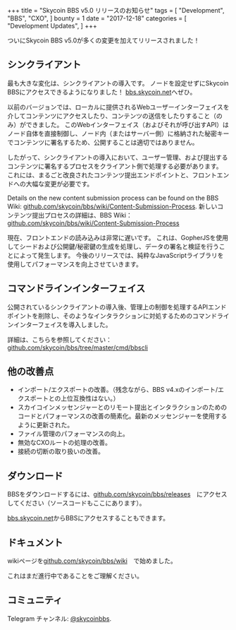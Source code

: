 +++
title = "Skycoin BBS v5.0 リリースのお知らせ"
tags = [
    "Development",
    "BBS",
    "CXO",
]
bounty = 1
date = "2017-12-18"
categories = [
    "Development Updates",
]
+++

ついにSkycoin BBS v5.0が多くの変更を加えてリリースされました！

## シンクライアント

最も大きな変化は、シンクライアントの導入です。 
ノードを設定せずにSkycoin BBSにアクセスできるようになりました！
[bbs.skycoin.net](http://bbs.skycoin.net)へぜひ。

以前のバージョンでは、ローカルに提供されるWebユーザーインターフェイスを介してコンテンツにアクセスしたり、コンテンツの送信をしたりすること（のみ）ができました。
このWebインターフェイス（およびそれが呼び出すAPI）はノード自体を直接制御し、ノード内（またはサーバー側）に格納された秘密キーでコンテンツに署名するため、公開することは適切ではありません。

したがって、シンクライアントの導入において、ユーザー管理、および提出するコンテンツに署名するプロセスをクライアント側で処理する必要があります。
これには、まるごと改良されたコンテンツ提出エンドポイントと、フロントエンドへの大幅な変更が必要です。

Details on the new content submission process can be found on the BBS Wiki: [github.com/skycoin/bbs/wiki/Content-Submission-Process](https://github.com/skycoin/bbs/wiki/Content-Submission-Process).
新しいコンテンツ提出プロセスの詳細は、BBS Wiki：[github.com/skycoin/bbs/wiki/Content-Submission-Process](https://github.com/skycoin/bbs/wiki/Content-Submission-Process)

現在、フロントエンドの読み込みは非常に遅いです。
これは、GopherJSを使用してシードおよび公開鍵/秘密鍵の生成を処理し、データの署名と検証を行うことによって発生します。
今後のリリースでは、純粋なJavaScriptライブラリを使用してパフォーマンスを向上させていきます。


## コマンドラインインターフェイス

公開されているシンクライアントの導入後、管理上の制御を処理するAPIエンドポイントを削除し、そのようなインタラクションに対処するためのコマンドラインインターフェイスを導入しました。

詳細は、こちらを参照してください：[github.com/skycoin/bbs/tree/master/cmd/bbscli](https://github.com/skycoin/bbs/tree/master/cmd/bbscli)

## 他の改善点

* インポート/エクスポートの改善。（残念ながら、BBS v4.xのインポート/エクスポートとの上位互換性はない。）
* スカイコインメッセンジャーとのリモート提出とインタラクションのためのコードとパフォーマンスの改善の簡素化。最新のメッセンジャーを使用するように更新された。
* ファイル管理のパフォーマンスの向上。
* 無効なCXOルートの処理の改善。
* 接続の切断の取り扱いの改善。


## ダウンロード

BBSをダウンロードするには、[github.com/skycoin/bbs/releases](https://github.com/skycoin/bbs/releases)　にアクセスしてください（ソースコードもここにあります）。

[bbs.skycoin.net](http://bbs.skycoin.net)からBBSにアクセスすることもできます。

## ドキュメント

wikiページを[github.com/skycoin/bbs/wiki](https://github.com/skycoin/bbs/wiki)　で始めました。

これはまだ進行中であることをご理解ください。

## コミュニティ

Telegram チャンネル: [@skycoinbbs](https://t.me/skycoinbbs).
